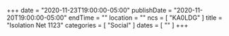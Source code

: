 +++
date = "2020-11-23T19:00:00-05:00"
publishDate = "2020-11-20T19:00:00-05:00"
endTime = ""
location = ""
ncs = [ "KA0LDG" ]
title = "Isolation Net 1123"
categories = [ "Social" ]
dates = [ "" ]
+++
